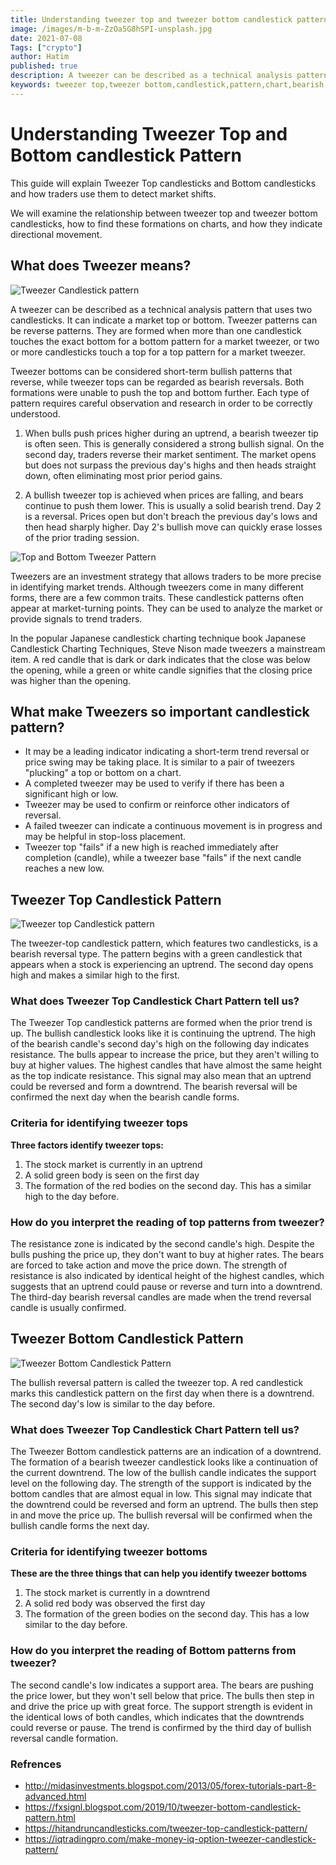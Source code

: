 ```yaml
---
title: Understanding tweezer top and tweezer bottom candlestick pattern
image: /images/m-b-m-ZzOa5G8hSPI-unsplash.jpg
date: 2021-07-08
Tags: ["crypto"]
author: Hatim
published: true
description: A tweezer can be described as a technical analysis pattern that uses two candlesticks. It can indicate a market top or bottom. Tweezer patterns can be reverse patterns.
keywords: tweezer top,tweezer bottom,candlestick,pattern,chart,bearish,bullish,tweezer,top,bottom
---
```


# Understanding Tweezer Top and Bottom candlestick Pattern

This guide will explain Tweezer Top candlesticks and Bottom candlesticks and how traders use them to detect market shifts.

We will examine the relationship between tweezer top and tweezer bottom candlesticks, how to find these formations on charts, and how they indicate directional movement.

## What does Tweezer means?

![Tweezer Candlestick pattern](./tweezer.webp)

A tweezer can be described as a technical analysis pattern that uses two candlesticks. It can indicate a market top or bottom. Tweezer patterns can be reverse patterns. They are formed when more than one candlestick touches the exact bottom for a bottom pattern for a market tweezer, or two or more candlesticks touch a top for a top pattern for a market tweezer.

Tweezer bottoms can be considered short-term bullish patterns that reverse, while tweezer tops can be regarded as bearish reversals. Both formations were unable to push the top and bottom further. Each type of pattern requires careful observation and research in order to be correctly understood.

1. When bulls push prices higher during an uptrend, a bearish tweezer tip is often seen. This is generally considered a strong bullish signal. On the second day, traders reverse their market sentiment. The market opens but does not surpass the previous day's highs and then heads straight down, often eliminating most prior period gains.

2. A bullish tweezer top is achieved when prices are falling, and bears continue to push them lower. This is usually a solid bearish trend. Day 2 is a reversal. Prices open but don't breach the previous day's lows and then head sharply higher. Day 2's bullish move can quickly erase losses of the prior trading session.

![Top and Bottom Tweezer Pattern](./tweezer-bull-bear.webp)

Tweezers are an investment strategy that allows traders to be more precise in identifying market trends. Although tweezers come in many different forms, there are a few common traits. These candlestick patterns often appear at market-turning points. They can be used to analyze the market or provide signals to trend traders.

In the popular Japanese candlestick charting technique book Japanese Candlestick Charting Techniques, Steve Nison made tweezers a mainstream item. A red candle that is dark or dark indicates that the close was below the opening, while a green or white candle signifies that the closing price was higher than the opening.

## What make Tweezers so important candlestick pattern?

- It may be a leading indicator indicating a short-term trend reversal or price swing may be taking place. It is similar to a pair of tweezers "plucking" a top or bottom on a chart.
- A completed tweezer may be used to verify if there has been a significant high or low.
- Tweezer may be used to confirm or reinforce other indicators of reversal.
- A failed tweezer can indicate a continuous movement is in progress and may be helpful in stop-loss placement.
- Tweezer top "fails" if a new high is reached immediately after completion (candle), while a tweezer base "fails" if the next candle reaches a new low.

## Tweezer Top Candlestick Pattern

![Tweezer top Candlestick pattern](./tweezer-top.webp)

The tweezer-top candlestick pattern, which features two candlesticks, is a bearish reversal type. The pattern begins with a green candlestick that appears when a stock is experiencing an uptrend. The second day opens high and makes a similar high to the first.

### What does Tweezer Top Candlestick Chart Pattern tell us?

The Tweezer Top candlestick patterns are formed when the prior trend is up. The bullish candlestick looks like it is continuing the uptrend. The high of the bearish candle's second day's high on the following day indicates resistance. The bulls appear to increase the price, but they aren't willing to buy at higher values. The highest candles that have almost the same height as the top indicate resistance. This signal may also mean that an uptrend could be reversed and form a downtrend. The bearish reversal will be confirmed the next day when the bearish candle forms.

### Criteria for identifying tweezer tops

**Three factors identify tweezer tops:**

1. The stock market is currently in an uptrend
2. A solid green body is seen on the first day
3. The formation of the red bodies on the second day. This has a similar high to the day before.

### How do you interpret the reading of top patterns from tweezer?

The resistance zone is indicated by the second candle's high. Despite the bulls pushing the price up, they don't want to buy at higher rates. The bears are forced to take action and move the price down. The strength of resistance is also indicated by identical height of the highest candles, which suggests that an uptrend could pause or reverse and turn into a downtrend. The third-day bearish reversal candles are made when the trend reversal candle is usually confirmed.

## Tweezer Bottom Candlestick Pattern

![Tweezer Bottom Candlestick Pattern](./tweezer-bottom.webp)

The bullish reversal pattern is called the tweezer top. A red candlestick marks this candlestick pattern on the first day when there is a downtrend. The second day's low is similar to the day before.

### What does Tweezer Top Candlestick Chart Pattern tell us?

The Tweezer Bottom candlestick patterns are an indication of a downtrend. The formation of a bearish tweezer candlestick looks like a continuation of the current downtrend. The low of the bullish candle indicates the support level on the following day. The strength of the support is indicated by the bottom candles that are almost equal in low. This signal may indicate that the downtrend could be reversed and form an uptrend. The bulls then step in and move the price up.
The bullish reversal will be confirmed when the bullish candle forms the next day.

### Criteria for identifying tweezer bottoms

**These are the three things that can help you identify tweezer bottoms**

1. The stock market is currently in a downtrend
2. A solid red body was observed the first day
3. The formation of the green bodies on the second day. This has a low similar to the day before.

### How do you interpret the reading of Bottom patterns from tweezer?

The second candle's low indicates a support area. The bears are pushing the price lower, but they won't sell below that price. The bulls then step in and drive the price up with great force. The support strength is evident in the identical lows of both candles, which indicates that the downtrends could reverse or pause. The trend is confirmed by the third day of bullish reversal candle formation.

### Refrences

- http://midasinvestments.blogspot.com/2013/05/forex-tutorials-part-8-advanced.html
- https://fxsignl.blogspot.com/2019/10/tweezer-bottom-candlestick-pattern.html
- https://hitandruncandlesticks.com/tweezer-top-candlestick-pattern/
- https://iqtradingpro.com/make-money-iq-option-tweezer-candlestick-pattern/
